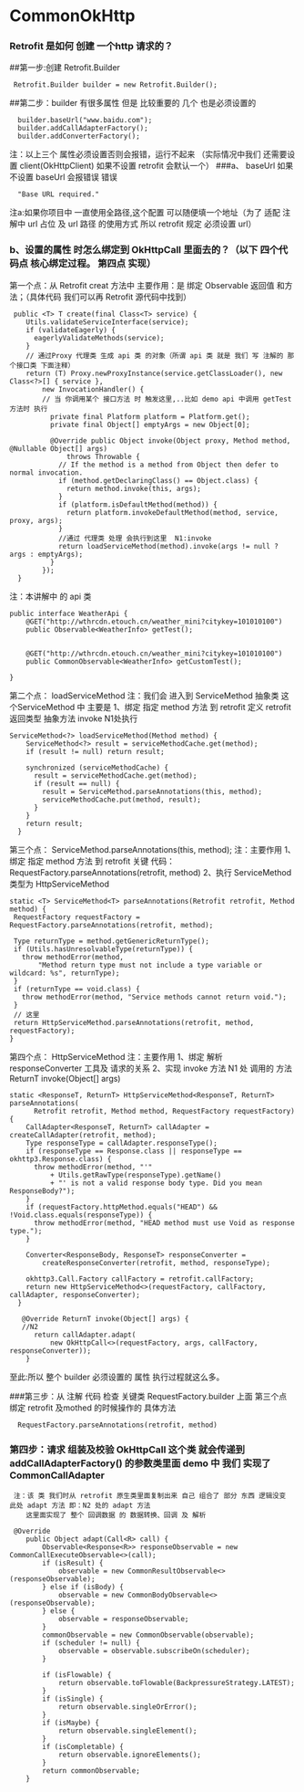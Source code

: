 # CommonOkHttp
### Retrofit 是如何 创建 一个http 请求的？
##第一步:创建 Retrofit.Builder
```
 Retrofit.Builder builder = new Retrofit.Builder();
```
 ##第二步：builder 有很多属性 但是 比较重要的 几个 也是必须设置的
 ```
   builder.baseUrl("www.baidu.com");
   builder.addCallAdapterFactory();
   builder.addConverterFactory();
 ```
 注：以上三个 属性必须设置否则会报错，运行不起来   （实际情况中我们 还需要设置 client(OkHttpClient) 如果不设置 retrofit 会默认一个）
 ###a、 baseUrl 如果 不设置 baseUrl  会报错误  错误
```
  "Base URL required."
```
  注a:如果你项目中 一直使用全路径,这个配置 可以随便填一个地址（为了 适配 注解中  url 占位 及 url 路径 的使用方式 所以 retrofit 规定 必须设置 url）

 ### b、设置的属性 时怎么绑定到 OkHttpCall 里面去的？（以下 四个代码点 核心绑定过程。  第四点 实现）

   第一个点：从 Retrofit creat 方法中
   主要作用：是 绑定 Observable<T> 返回值 和方法；（具体代码 我们可以再 Retrofit 源代码中找到）
   ```
    public <T> T create(final Class<T> service) {
       Utils.validateServiceInterface(service);
       if (validateEagerly) {
         eagerlyValidateMethods(service);
       }
       // 通过Proxy 代理类 生成 api 类 的对象（所谓 api 类 就是 我们 写 注解的 那个接口类 下面注释）
       return (T) Proxy.newProxyInstance(service.getClassLoader(), new Class<?>[] { service },
           new InvocationHandler() {
           // 当 你调用某个 接口方法 时 触发这里,..比如 demo api 中调用 getTest 方法时 执行
             private final Platform platform = Platform.get();
             private final Object[] emptyArgs = new Object[0];

             @Override public Object invoke(Object proxy, Method method, @Nullable Object[] args)
                 throws Throwable {
               // If the method is a method from Object then defer to normal invocation.
               if (method.getDeclaringClass() == Object.class) {
                 return method.invoke(this, args);
               }
               if (platform.isDefaultMethod(method)) {
                 return platform.invokeDefaultMethod(method, service, proxy, args);
               }
               //通过 代理类 处理 会执行到这里  N1:invoke
               return loadServiceMethod(method).invoke(args != null ? args : emptyArgs);
             }
           });
     }
   ```
   注：本讲解中 的 api 类
   ```
   public interface WeatherApi {
       @GET("http://wthrcdn.etouch.cn/weather_mini?citykey=101010100")
       public Observable<WeatherInfo> getTest();


       @GET("http://wthrcdn.etouch.cn/weather_mini?citykey=101010100")
       public CommonObservable<WeatherInfo> getCustomTest();

   }
   ```
   第二个点：
   loadServiceMethod
    注：我们会 进入到 ServiceMethod 抽象类  这个ServiceMethod 中 主要是 1、绑定 指定 method 方法 到 retrofit  定义 retrofit 返回类型 抽象方法 invoke N1处执行
   ```
   ServiceMethod<?> loadServiceMethod(Method method) {
       ServiceMethod<?> result = serviceMethodCache.get(method);
       if (result != null) return result;

       synchronized (serviceMethodCache) {
         result = serviceMethodCache.get(method);
         if (result == null) {
           result = ServiceMethod.parseAnnotations(this, method);
           serviceMethodCache.put(method, result);
         }
       }
       return result;
     }
   ```
   第三个点：
   ServiceMethod.parseAnnotations(this, method);
    注：主要作用  1、绑定 指定 method 方法 到 retrofit  关键 代码：RequestFactory.parseAnnotations(retrofit, method) 2、执行 ServiceMethod 类型为 HttpServiceMethod
   ```
static <T> ServiceMethod<T> parseAnnotations(Retrofit retrofit, Method method) {
    RequestFactory requestFactory = RequestFactory.parseAnnotations(retrofit, method);

    Type returnType = method.getGenericReturnType();
    if (Utils.hasUnresolvableType(returnType)) {
      throw methodError(method,
          "Method return type must not include a type variable or wildcard: %s", returnType);
    }
    if (returnType == void.class) {
      throw methodError(method, "Service methods cannot return void.");
    }
    // 这里
    return HttpServiceMethod.parseAnnotations(retrofit, method, requestFactory);
  }
   ```
   第四个点：
  HttpServiceMethod
    注：主要作用 1、绑定 解析 responseConverter 工具及 请求的关系  2、实现 invoke 方法 N1 处 调用的 方法 ReturnT invoke(Object[] args)
  ```
  static <ResponseT, ReturnT> HttpServiceMethod<ResponseT, ReturnT> parseAnnotations(
        Retrofit retrofit, Method method, RequestFactory requestFactory) {
      CallAdapter<ResponseT, ReturnT> callAdapter = createCallAdapter(retrofit, method);
      Type responseType = callAdapter.responseType();
      if (responseType == Response.class || responseType == okhttp3.Response.class) {
        throw methodError(method, "'"
            + Utils.getRawType(responseType).getName()
            + "' is not a valid response body type. Did you mean ResponseBody?");
      }
      if (requestFactory.httpMethod.equals("HEAD") && !Void.class.equals(responseType)) {
        throw methodError(method, "HEAD method must use Void as response type.");
      }

      Converter<ResponseBody, ResponseT> responseConverter =
          createResponseConverter(retrofit, method, responseType);

      okhttp3.Call.Factory callFactory = retrofit.callFactory;
      return new HttpServiceMethod<>(requestFactory, callFactory, callAdapter, responseConverter);
    }

     @Override ReturnT invoke(Object[] args) {
     //N2
        return callAdapter.adapt(
            new OkHttpCall<>(requestFactory, args, callFactory, responseConverter));
      }
  ```
  至此:所以 整个 builder 必须设置的 属性 执行过程就这么多。

  ###第三步：从 注解 代码 检查  关键类 RequestFactory.builder  上面 第三个点 绑定 retrofit 及mothed 的时候操作的 具体方法

  ```
    RequestFactory.parseAnnotations(retrofit, method)
  ```
  ### 第四步：请求 组装及校验  OkHttpCall  这个类 就会传递到 addCallAdapterFactory() 的参数类里面 demo 中 我们 实现了 CommonCallAdapter
     注：该 类 我们时从 retrofit 原生类里面复制出来 自己 组合了 部分 东西 逻辑没变 此处 adapt 方法 即：N2 处的 adapt 方法
        这里面实现了 整个 回调数据 的 数据转换、回调 及 解析
  ```
   @Override
      public Object adapt(Call<R> call) {
          Observable<Response<R>> responseObservable = new CommonCallExecuteObservable<>(call);
          if (isResult) {
              observable = new CommonResultObservable<>(responseObservable);
          } else if (isBody) {
              observable = new CommonBodyObservable<>(responseObservable);
          } else {
              observable = responseObservable;
          }
          commonObservable = new CommonObservable(observable);
          if (scheduler != null) {
              observable = observable.subscribeOn(scheduler);
          }

          if (isFlowable) {
              return observable.toFlowable(BackpressureStrategy.LATEST);
          }
          if (isSingle) {
              return observable.singleOrError();
          }
          if (isMaybe) {
              return observable.singleElement();
          }
          if (isCompletable) {
              return observable.ignoreElements();
          }
          return commonObservable;
      }
  ```
